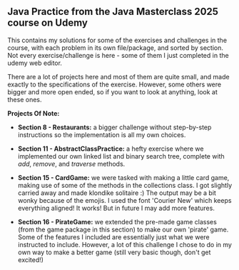 ## Java Practice from the Java Masterclass 2025 course on Udemy

This contains my solutions for some of the exercises and challenges in the course, with 
each problem in its own file/package, and sorted by section. 
Not every exercise/challenge is here - some of them I just completed in the udemy web editor.

There are a lot of projects here and most of them are quite small, and made exactly to the specifications of the exercise.
However, some others were bigger and more open ended, so if you want to look at anything, look at these ones.

**Projects Of Note:**

- **Section 8 - Restaurants:** a bigger challenge without step-by-step instructions so the 
implementation is all my own choices.

- **Section 11 - AbstractClassPractice:** a hefty exercise where we implemented our own linked 
list and binary search tree, complete with *add*, *remove*, and *traverse* methods.

- **Section 15 - CardGame:** we were tasked with making a little card game, making use of some of the methods in the collections class.
I got slightly carried away and made klondike solitaire :) The output may be a bit wonky because of the emojis. I used the font 'Courier New' which keeps everything aligned! It works! But in future I may add more features.

- **Section 16 - PirateGame:** we extended the pre-made game classes (from the game package in this section) to make our own 'pirate' game.
Some of the features I included are essentially just what we were instructed to include.
However, a lot of this challenge I chose to do in my own way to make a better game (still very basic though, don't get excited!)